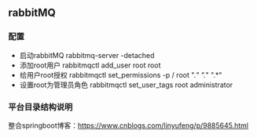 ## rabbitMQ

### 配置
  * 启动rabbitMQ  rabbitmq-server -detached
  * 添加root用户  rabbitmqctl add_user root root
  * 给用户root授权 rabbitmqctl set_permissions -p / root ".*" ".*" ".*"
  * 设置root为管理员角色 rabbitmqctl set_user_tags root administrator
### 平台目录结构说明

 整合springboot博客：https://www.cnblogs.com/linyufeng/p/9885645.html